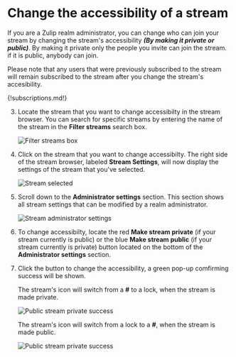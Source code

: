 # Change the accessibility of a stream

If you are a Zulip realm administrator, you can change who can join your stream
by changing the stream's accessibility ***(By making it private or public)***.
By making it private only the people you invite can join the stream. if it is
public, anybody can join.

Please note that any users that were previously subscribed to the stream will
remain subscribed to the stream after you change the stream's accesibility.

{!subscriptions.md!}

3. Locate the stream that you want to change accessibilty in the stream browser.
You can search for specific streams by entering the name of the stream in the
**Filter streams** search box.

    ![Filter streams box](/static/images/help/filter-stream.png)

4. Click on the stream that you want to change accessibilty. The right side of the
stream browser, labeled **Stream Settings**, will now display the settings of
the stream that you've selected.

    ![Stream selected](/static/images/help/stream-selected.png)

5. Scroll down to the **Administrator settings** section. This section shows
all stream settings that can be modified by a realm administrator.

    ![Stream administrator settings](/static/images/help/stream-admin-settings.png)

6. To change accessibilty, locate the red **Make stream private** (if your
stream currently is public) or the blue **Make stream public** (if your stream
currently is private) button located on the bottom of the **Administrator settings** section.

7. Click the button to change the accessibility, a green pop-up comfirming success
will be shown.

    The stream's icon will switch from a **#** to a lock, when the stream is made private.

    ![Public stream private success](/static/images/help/public-stream-private-success.png)

    The stream's icon will switch from a lock to a **#**, when the stream is made public.

    ![Public stream private success](/static/images/help/private-stream-public.png)
